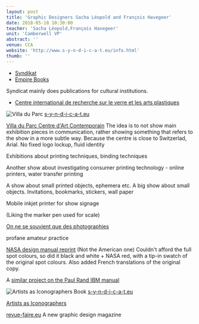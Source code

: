 ```yaml
---
layout: post
title: 'Graphic Designers Sacha Léopold and François Havegeer'
date: 2018-05-18 10:30:00
teacher: 'Sacha Léopold,François Havegeer'
unit: 'Camberwell VP'
abstract: ''
venue: CCA
website: 'http://www.s-y-n-d-i-c-a-t.eu/info.html'
thumb: ''
---
```


- [Syndikat](http://www.s-y-n-d-i-c-a-t.eu/info.html)
- [Empire Books](http://www.e-m-p-i-r-e.eu/)

Syndicat mainly does publications for cultural institutions.

- [Centre international de recherche sur le verre et les arts plastiques](https://www.cirva.fr/)

![Villa du Parc](/assets/notes/villa-du-parc.jpg)
[s-y-n-d-i-c-a-t.eu](http://www.s-y-n-d-i-c-a-t.eu/)

[Villa du Parc Centre d'Art Contemporain](https://www.villaduparc.org/en)
The idea is to not show main exhibition pieces in communication, rather showing something that refers to the show in a more subtle way. Because the centre is close to Switzerlad, Arial. No fixed logo lockup, fluid identity

Exhibitions about printing techniques, binding techniques

Another show about investigating consumer printing technology - online printers, water transfer printing

A show about small printed objects, ephemera etc. A big show about small objects. Invitations, bookmarks, stickers, wall paper

Mobile inkjet printer for show signage

(Liking the marker pen used for scale)

[On ne se souvient que des photographies](http://www.betonsalon.net/spip.php?rubrique239)

profane amateur practice

[NASA design manual reprint](http://www.e-m-p-i-r-e.eu/#post-64)
(Not the American one)
Couldn't afford the full spot colours, so did it black and white + NASA red, with a tip-in swatch of the original spot colours. Also added French translations of the original copy.

A [similar project on the Paul Rand IBM manual](http://www.e-m-p-i-r-e.eu/#post-10)

![Artists as Iconographers Book](/assets/notes/artists-iconographers.gif)
[s-y-n-d-i-c-a-t.eu](http://www.s-y-n-d-i-c-a-t.eu/)

[Artists as Iconographers](http://www.e-m-p-i-r-e.eu/#post-64)

[revue-faire.eu](http://revue-faire.eu/)
A new graphic design magazine
